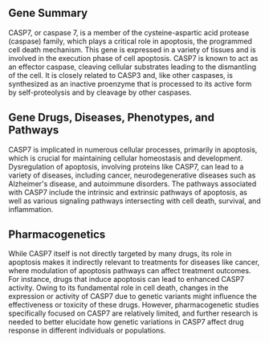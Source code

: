 ## Gene Summary
CASP7, or caspase 7, is a member of the cysteine-aspartic acid protease (caspase) family, which plays a critical role in apoptosis, the programmed cell death mechanism. This gene is expressed in a variety of tissues and is involved in the execution phase of cell apoptosis. CASP7 is known to act as an effector caspase, cleaving cellular substrates leading to the dismantling of the cell. It is closely related to CASP3 and, like other caspases, is synthesized as an inactive proenzyme that is processed to its active form by self-proteolysis and by cleavage by other caspases.

## Gene Drugs, Diseases, Phenotypes, and Pathways
CASP7 is implicated in numerous cellular processes, primarily in apoptosis, which is crucial for maintaining cellular homeostasis and development. Dysregulation of apoptosis, involving proteins like CASP7, can lead to a variety of diseases, including cancer, neurodegenerative diseases such as Alzheimer's disease, and autoimmune disorders. The pathways associated with CASP7 include the intrinsic and extrinsic pathways of apoptosis, as well as various signaling pathways intersecting with cell death, survival, and inflammation.

## Pharmacogenetics
While CASP7 itself is not directly targeted by many drugs, its role in apoptosis makes it indirectly relevant to treatments for diseases like cancer, where modulation of apoptosis pathways can affect treatment outcomes. For instance, drugs that induce apoptosis can lead to enhanced CASP7 activity. Owing to its fundamental role in cell death, changes in the expression or activity of CASP7 due to genetic variants might influence the effectiveness or toxicity of these drugs. However, pharmacogenetic studies specifically focused on CASP7 are relatively limited, and further research is needed to better elucidate how genetic variations in CASP7 affect drug response in different individuals or populations.